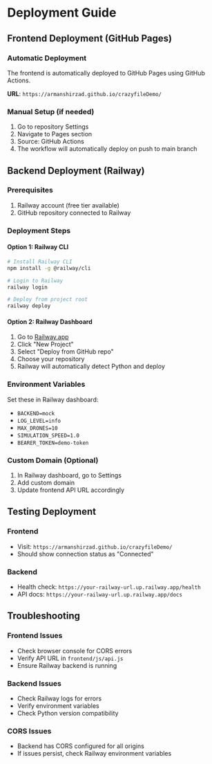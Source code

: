 # Deployment Guide

## Frontend Deployment (GitHub Pages)

### Automatic Deployment
The frontend is automatically deployed to GitHub Pages using GitHub Actions.

**URL**: `https://armanshirzad.github.io/crazyfileDemo/`

### Manual Setup (if needed)
1. Go to repository Settings
2. Navigate to Pages section
3. Source: GitHub Actions
4. The workflow will automatically deploy on push to main branch

## Backend Deployment (Railway)

### Prerequisites
1. Railway account (free tier available)
2. GitHub repository connected to Railway

### Deployment Steps

#### Option 1: Railway CLI
```bash
# Install Railway CLI
npm install -g @railway/cli

# Login to Railway
railway login

# Deploy from project root
railway deploy
```

#### Option 2: Railway Dashboard
1. Go to [Railway.app](https://railway.app)
2. Click "New Project"
3. Select "Deploy from GitHub repo"
4. Choose your repository
5. Railway will automatically detect Python and deploy

### Environment Variables
Set these in Railway dashboard:
- `BACKEND=mock`
- `LOG_LEVEL=info`
- `MAX_DRONES=10`
- `SIMULATION_SPEED=1.0`
- `BEARER_TOKEN=demo-token`

### Custom Domain (Optional)
1. In Railway dashboard, go to Settings
2. Add custom domain
3. Update frontend API URL accordingly

## Testing Deployment

### Frontend
- Visit: `https://armanshirzad.github.io/crazyfileDemo/`
- Should show connection status as "Connected"

### Backend
- Health check: `https://your-railway-url.up.railway.app/health`
- API docs: `https://your-railway-url.up.railway.app/docs`

## Troubleshooting

### Frontend Issues
- Check browser console for CORS errors
- Verify API URL in `frontend/js/api.js`
- Ensure Railway backend is running

### Backend Issues
- Check Railway logs for errors
- Verify environment variables
- Check Python version compatibility

### CORS Issues
- Backend has CORS configured for all origins
- If issues persist, check Railway environment variables
